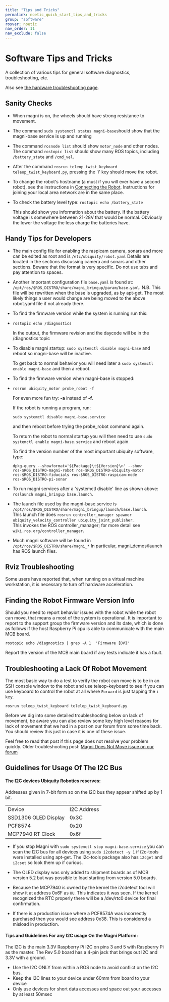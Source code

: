 ```yaml
---
title: "Tips and Tricks"
permalink: noetic_quick_start_tips_and_tricks
group: "software"
rosver: noetic
nav_order: 11
nav_exclude: false
---
```


# Software Tips and Tricks

A collection of various tips for general software diagnostics, troubleshooting, etc.

Also see [the hardware troubleshooting page](noetic_magni_silver_diagnostics_and_troubleshooting).

## Sanity Checks

* When magni is on, the wheels should have strong resistance to movement.  

* The command `sudo systemctl status magni-base`should show that the magni-base service is up and running

* The command `rosnode list` should show `motor_node` and other nodes. The command `rostopic list` should show many ROS topics, including `/battery_state` and `/cmd_vel`.

* After the command `rosrun teleop_twist_keyboard teleop_twist_keyboard.py`, pressing the 'i' key should move the robot.

* To change the robot's hostname (a must if you will ever have a second robot), see the instructions in [Connecting the Robot](connect_network).
Instructions for joining your local area network are in the same place.

* To check the battery level type: `rostopic echo /battery_state`

  This should show you information about the battery. If the battery voltage is somewhere between 21-28V that would be normal. Obviously the lower the voltage the less charge the batteries have.

## Handy Tips for Developers

* The main config file for enabling the raspicam camera, sonars and more can be edited as root and is `/etc/ubiquity/robot.yaml`  Details are located in the sections discussing camera and sonars and other sections. Beware that the format is very specific. Do not use tabs and pay attention to spaces.

* Another important configuration file `base.yaml` is found at: `/opt/ros/$ROS_DISTRO/share/magni_bringup/param/base.yaml`. N.B. This file will be rewritten when the base is upgraded, as by apt-get.  The most likely things a user would change are being moved to the above robot.yaml file if not already there.

* To find the firmware version while the system is running run this: 
* 
    `rostopic echo /diagnostics`
    
  In the output, the firmware revision and the daycode will be in the /diagnostics topic

* To disable magni startup: `sudo systemctl disable magni-base` and reboot so magni-base will be inactive.

    To get back to normal behavior you will need later a `sudo systemctl enable magni-base` and then a reboot.   

* To find the firmware version when  magni-base is stopped:
* 
    `rosrun ubiquity_motor probe_robot -f`  
    
    For even more fun try: **-a** instead of **-f**.

    If the robot is running a program, run:
    
    `sudo systemctl disable magni-base.service`  
    
    and then reboot before trying the probe_robot command again.

    To return the robot to normal startup you will then need to use   `sudo systemctl enable magni-base.service` and reboot again.  

    To find the version number of the most important ubiquity software, type:

    `dpkg-query --showformat='${Package}\t${Version}\n' --show ros-$ROS_DISTRO-magni-robot ros-$ROS_DISTRO-ubiquity-motor ros-$ROS_DISTRO-fiducials ros-$ROS_DISTRO-raspicam-node ros-$ROS_DISTRO-pi-sonar`

*  To run magni services after a 'systemctl disable' line as shown above:    `roslaunch magni_bringup base.launch`.

* The launch file used by the magni-base.service is `/opt/ros/$ROS_DISTRO/share/magni_bringup/launch/base.launch`.  
This launch file does `rosrun controller_manager spawner ubiquity_velocity_controller ubiquity_joint_publisher`.  
This invokes the ROS controller_manager; for more detail see `wiki.ros.org/controller_manager`.

* Much magni software will be found in ```/opt/ros/$ROS_DISTRO/share/magni_*``` In particular, magni_demos/launch has ROS launch files.

## Rviz Troubleshooting

Some users have reported that, when running on a virtual machine workstation, it is necessary to turn off hardware acceleration.

## Finding the Robot Firmware Version Info

Should you need to report behavior issues with the robot while the robot can move, that means a most of the system is operational.  It is important to report to the support group the firmware version and its date, which is done as follows if the host Raspberry Pi cpu is able to communicate with the main MCB board.

    rostopic echo /diagnostics | grep -A 1  'Firmware [DV]'

Report the version of the MCB main board if any tests indicate it has a fault.

## Troubleshooting a Lack Of Robot Movement

The most basic way to do a test to verify the robot can move is to be in an SSH console window to the robot and use teleop-keyboard to see if you can use keyboard to control the robot at all where ```Forward``` is just tapping the ```i``` key.  

    rosrun teleop_twist_keyboard telelop_twist_keyboard.py

Before we dig into some detailed troubleshooting below on lack of movement, be aware you can also review some key high level reasons for lack of movement that we had in a post on our forum from some time back. You should review this just in case it is one of these issue.    

Feel free to read that post if this page does not resolve your problem quickly.
Older troubleshooting post:  [Magni Does Not Move issue on our forum](https://forum.ubiquityrobotics.com/t/magni-does-not-move/98)  

## Guidelines for Usage Of The I2C Bus

#### The I2C devices Ubiquity Robotics reserves:

Addresses given in 7-bit form so on the I2C bus they appear shifted up by 1 bit.

| | |
|---|---|
|Device| I2C Address|
|SSD1306 OLED Display|0x3C
|PCF8574|0x20|
|MCP7940 RT Clock|0x6f|

 * If you stop Magni with `sudo systemctl stop magni-base.service` you can scan the I2C bus for all devices using `sudo i2cdetect -y 1` if i2c-tools were installed using apt-get. The i2c-tools package also has `i2cget` and `i2cset` so look them up if curious.

 * The OLED display was only added to shipment boards as of MCB version 5.2 but was possible to load starting from version 5.0 boards.

* Because the MCP7940 is owned by the kernel the i2cdetect tool will show it at address 0x6F as  ```UU```.  This indicates it was seen.  If the kernel recognized the RTC properly there will be a  /dev/rtc0 device for final confirmation.

* If there is a production issue where a PCF8574A was incorrectly purchased then you would see address 0x38.  This is considered a misload in production.


#### Tips and Guidelines For any I2C usage On the Magni Platform:

The I2C is the main 3.3V Raspberry Pi I2C on pins 3 and 5 with Raspberry Pi as the master.
The Rev 5.0 board has a 4-pin jack that brings out I2C and 3.3V with a ground.

* Use the I2C ONLY from within a ROS node to avoid conflict on the I2C bus.
* Keep the I2C lines to your device under 60mm from board to your device
* Only use devices for short data accesses and space out your accesses by at least 50msec
